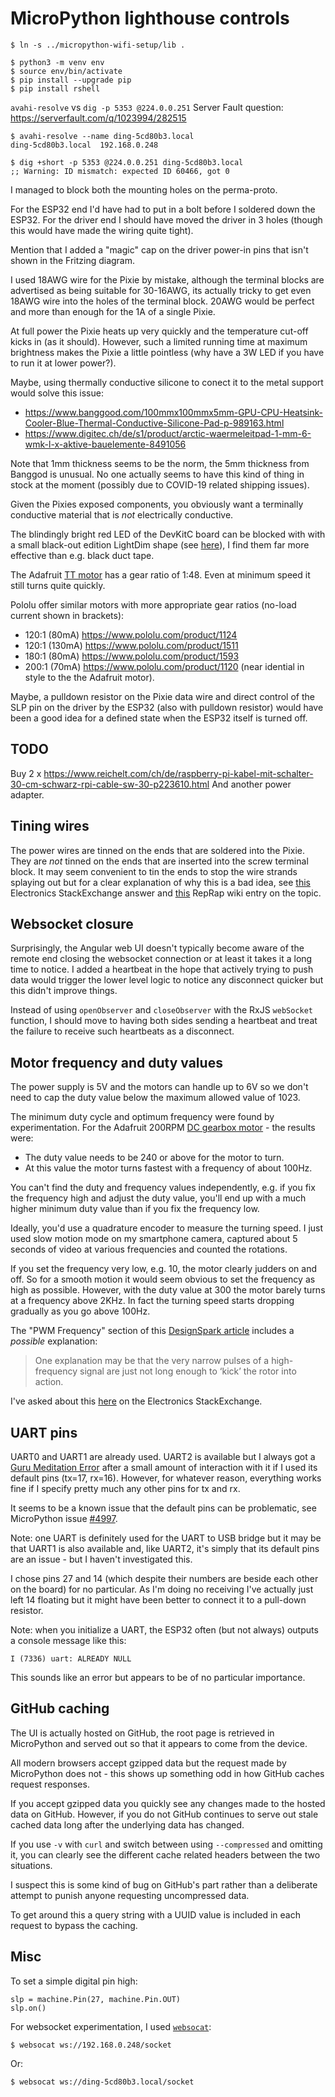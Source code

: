 MicroPython lighthouse controls
===============================

    $ ln -s ../micropython-wifi-setup/lib .

    $ python3 -m venv env
    $ source env/bin/activate
    $ pip install --upgrade pip
    $ pip install rshell

`avahi-resolve` vs `dig -p 5353 @224.0.0.251` Server Fault question: <https://serverfault.com/q/1023994/282515>


    $ avahi-resolve --name ding-5cd80b3.local
    ding-5cd80b3.local  192.168.0.248

    $ dig +short -p 5353 @224.0.0.251 ding-5cd80b3.local
    ;; Warning: ID mismatch: expected ID 60466, got 0

I managed to block both the mounting holes on the perma-proto.

For the ESP32 end I'd have had to put in a bolt before I soldered down the ESP32. For the driver end I should have moved the driver in 3 holes (though this would have made the wiring quite tight).

Mention that I added a "magic" cap on the driver power-in pins that isn't shown in the Fritzing diagram.

I used 18AWG wire for the Pixie by mistake, although the terminal blocks are advertised as being suitable for 30-16AWG, its actually tricky to get even 18AWG wire into the holes of the terminal block. 20AWG would be perfect and more than enough for the 1A of a single Pixie.

At full power the Pixie heats up very quickly and the temperature cut-off kicks in (as it should). However, such a limited running time at maximum brightness makes the Pixie a little pointless (why have a 3W LED if you have to run it at lower power?).

Maybe, using thermally conductive silicone to conect it to the metal support would solve this issue:

* <https://www.banggood.com/100mmx100mmx5mm-GPU-CPU-Heatsink-Cooler-Blue-Thermal-Conductive-Silicone-Pad-p-989163.html>
* <https://www.digitec.ch/de/s1/product/arctic-waermeleitpad-1-mm-6-wmk-l-x-aktive-bauelemente-8491056>

Note that 1mm thickness seems to be the norm, the 5mm thickness from Banggod is unusual. No one actually seems to have this kind of thing in stock at the moment (possibly due to COVID-19 related shipping issues).

Given the Pixies exposed components, you obviously want a terminally conductive material that is _not_ electrically conductive.

The blindingly bright red LED of the DevKitC board can be blocked with with a small black-out edition LightDim shape (see [here](https://www.lightdims.com/store.htm)), I find them far more effective than e.g. black duct tape.

The Adafruit [TT motor](https://www.adafruit.com/product/3777) has a gear ratio of 1:48. Even at minimum speed it still turns quite quickly.

Pololu offer similar motors with more appropriate gear ratios (no-load current shown in brackets):

* 120:1 (80mA) <https://www.pololu.com/product/1124>
* 120:1 (130mA) <https://www.pololu.com/product/1511>
* 180:1 (80mA) <https://www.pololu.com/product/1593>
* 200:1 (70mA) <https://www.pololu.com/product/1120> (near idential in style to the the Adafruit motor).

Maybe, a pulldown resistor on the Pixie data wire and direct control of the SLP pin on the driver by the ESP32 (also with pulldown resistor) would have been a good idea for a defined state when the ESP32 itself is turned off.

TODO
----

Buy 2 x https://www.reichelt.com/ch/de/raspberry-pi-kabel-mit-schalter-30-cm-schwarz-rpi-cable-sw-30-p223610.html
And another power adapter.

Tining wires
------------

The power wires are tinned on the ends that are soldered into the Pixie. They are *not* tinned on the ends that are inserted into the screw terminal block. It may seem convenient to tin the ends to stop the wire strands splaying out but for a clear explanation of why this is a bad idea, see [this](https://electronics.stackexchange.com/a/29862/27099) Electronics StackExchange answer and [this](https://reprap.org/wiki/Wire_termination_for_screw_terminals) RepRap wiki entry on the topic.

Websocket closure
-----------------

Surprisingly, the Angular web UI doesn't typically become aware of the remote end closing the websocket connection or at least it takes it a long time to notice. I added a heartbeat in the hope that actively trying to push data would trigger the lower level logic to notice any disconnect quicker but this didn't improve things.

Instead of using `openObserver` and `closeObserver` with the RxJS `webSocket` function, I should move to having both sides sending a heartbeat and treat the failure to receive such heartbeats as a disconnect.

Motor frequency and duty values
-------------------------------

The power supply is 5V and the motors can handle up to 6V so we don't need to cap the duty value below the maximum allowed value of 1023.

The minimum duty cycle and optimum frequency were found by experimentation. For the Adafruit 200RPM [DC gearbox motor](https://www.adafruit.com/product/3777) - the results were:

* The duty value needs to be 240 or above for the motor to turn.
* At this value the motor turns fastest with a frequency of about 100Hz.

You can't find the duty and frequency values independently, e.g. if you fix the frequency high and adjust the duty value, you'll end up with a much higher minimum duty value than if you fix the frequency low.

Ideally, you'd use a quadrature encoder to measure the turning speed. I just used slow motion mode on my smartphone camera, captured about 5 seconds of video at various frequencies and counted the rotations.

If you set the frequency very low, e.g. 10, the motor clearly judders on and off. So for a smooth motion it would seem obvious to set the frequency as high as possible. However, with the duty value at 300 the motor barely turns at a frequency above 2KHz. In fact the turning speed starts dropping gradually as you go above 100Hz.

The "PWM Frequency" section of this [DesignSpark article](https://www.rs-online.com/designspark/spinning-the-wheels-interfacing-pmdc-motors-to-a-microcontroller) includes a _possible_ explanation:

> One explanation may be that the very narrow pulses of a high-frequency signal are just not long enough to ‘kick’ the rotor into action.

I've asked about this [here](https://electronics.stackexchange.com/q/509426/27099) on the Electronics StackExchange.

UART pins
---------

UART0 and UART1 are already used. UART2 is available but I always got a [Guru Meditation Error](https://docs.espressif.com/projects/esp-idf/en/latest/esp32/api-guides/fatal-errors.html#guru-meditation-errors) after a small amount of interaction with it if I used its default pins (tx=17, rx=16). However, for whatever reason, everything works fine if I specify pretty much any other pins for tx and rx.

It seems to be a known issue that the default pins can be problematic, see MicroPython issue [#4997](https://github.com/micropython/micropython/issues/4997).

Note: one UART is definitely used for the UART to USB bridge but it may be that UART1 is also available and, like UART2, it's simply that its default pins are an issue - but I haven't investigated this.

I chose pins 27 and 14 (which despite their numbers are beside each other on the board) for no particular. As I'm doing no receiving I've actually just left 14 floating but it might have been better to connect it to a pull-down resistor.

Note: when you initialize a UART, the ESP32 often (but not always) outputs a console message like this:

    I (7336) uart: ALREADY NULL

This sounds like an error but appears to be of no particular importance.

GitHub caching
--------------

The UI is actually hosted on GitHub, the root page is retrieved in MicroPython and served out so that it appears to come from the device.

All modern browsers accept gzipped data but the request made by MicroPython does not - this shows up something odd in how GitHub caches request responses.

If you accept gzipped data you quickly see any changes made to the hosted data on GitHub. However, if you do not GitHub continues to serve out stale cached data long after the underlying data has changed.

If you use `-v` with `curl` and switch between using `--compressed` and omitting it, you can clearly see the different cache related headers between the two situations.

I suspect this is some kind of bug on GitHub's part rather than a deliberate attempt to punish anyone requesting uncompressed data.

To get around this a query string with a UUID value is included in each request to bypass the caching.

Misc
----

To set a simple digital pin high:

    slp = machine.Pin(27, machine.Pin.OUT)
    slp.on()

For websocket experimentation, I used [`websocat`](https://github.com/vi/websocat):

    $ websocat ws://192.168.0.248/socket

Or:

    $ websocat ws://ding-5cd80b3.local/socket
